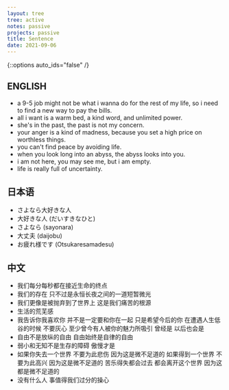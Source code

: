 ```yaml
---
layout: tree
tree: active
notes: passive
projects: passive
title: Sentence
date: 2021-09-06
---
```



{::options auto_ids="false" /}


## ENGLISH

* a 9-5 job might not be what i wanna do for the rest of my life, so i need to find a new way to pay the bills.
* all i want is a warm bed, a kind word, and unlimited power.
* she's in the past, the past is not my concern.
* your anger is a kind of madness, because you set a high price on worthless things.
* you can't find peace by avoiding life.
* when you look long into an abyss, the abyss looks into you.
* i am not here, you may see me, but i am empty.
* life is really full of uncertainty.


## 日本语
* さよなら大好きな人
* 大好きな人 (だいすきなひと)
* さよなら (sayonara)
* 大丈夫 (daijobu)
* お疲れ様です (Otsukaresamadesu)


## 中文
* 我们每分每秒都在接近生命的终点
* 我们的存在 只不过是永恒长夜之间的一道短暂微光
* 我们更像是被抛弃到了世界上 这是我们痛苦的根源
* 生活的荒芜感
* 我告诉你我喜欢你 并不是一定要和你在一起 只是希望今后的你 在遭遇人生低谷的时候 不要灰心 至少曾今有人被你的魅力所吸引 曾经是 以后也会是
* 自由不是放纵的自由 自由始终是自律的自由
* 弱小和无知不是生存的障碍 傲慢才是
* 如果你失去一个世界 不要为此悲伤 因为这是微不足道的 如果得到一个世界 不要为此高兴 因为这是微不足道的 苦乐得失都会过去 都会离开这个世界 因为这都是微不足道的
* 没有什么人 事值得我们过分的操心

